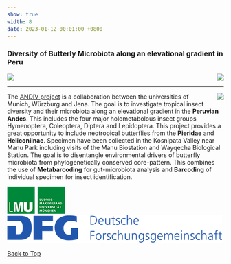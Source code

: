 ```yaml
---
show: true
width: 8
date: 2023-01-12 00:01:00 +0800
---
```

<div class="p-4">
    <h3 id="ANDIV">Diversity of Butterly Microbiota along an elevational gradient in Peru</h3>
     <div style="display: flex; flex-wrap: wrap; justify-content: space-between; gap: 1px;">
     <img data-src="{{ 'assets/images/photos/IMG_6055m.jpg' | relative_url }}" class="lazy rounded frame-img" src="{{ '/assets/images/empty_300x200.png' | relative_url }}">
  <img data-src="{{ 'assets/images/photos/IMG_6011m.jpg' | relative_url }}" class="lazy rounded frame-img" src="{{ '/assets/images/empty_300x200.png' | relative_url }}">
         </div>
 <hr />
 <img data-src="{{ 'assets/images/photos/IMG_7255m.jpg' | relative_url }}" class="lazy rounded frame-img" style="float: right; margin-left: 10px;"  src="{{ '/assets/images/empty_300x200.png' | relative_url }}">  
<p>
The <a href="https://www.andiv.biozentrum.uni-wuerzburg.de/" target="_blank"> ANDIV project</a> is a collaboration between the universities of Munich, Würzburg and Jena. The goal is to investigate tropical insect diversity and their microbiota along an elevational gradient in the <strong>Peruvian Andes</strong>. This includes the four major holometabolous insect groups Hymenoptera, Coleoptera, Diptera and Lepidoptera. This project provides a great opportunity to include neotropical butterflies from the <strong>Pieridae</strong> and <strong> Heliconiinae</strong>.
Specimen have been collected in the Kosnipata Valley near Manu Park including visits of the Manu Biostation and Wayqecha Biological Station. The goal is to disentangle environmental drivers of butterfly microbiota from phylogenetically conserved core-pattern. This combines the use of <strong>Metabarcoding</strong> for gut-microbiota analysis and <strong>Barcoding</strong> of individual specimen for insect identification.
</p>
      <img src="/assets/logo/logo64_LMU.png" alt="LMU Logo" class="img-fluid logo-img">
     <img src="/assets/logo/logo64_DFG.png" alt="DFG Logo" class="img-fluid logo-img"> 
   <div style="display: flex; flex-direction: column; align-items: start; gap: 5px;">
   </div>
      <p><a href="#top">Back to Top <i class="fas fa-angle-double-up"></i></a></p>

</div>
